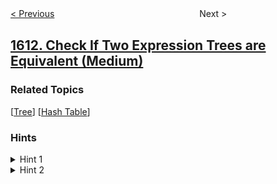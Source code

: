<!--|This file generated by command(leetcode description); DO NOT EDIT.    |-->
<!--+----------------------------------------------------------------------+-->
<!--|@author    openset <openset.wang@gmail.com>                           |-->
<!--|@link      https://github.com/openset                                 |-->
<!--|@home      https://github.com/openset/leetcode                        |-->
<!--+----------------------------------------------------------------------+-->

[< Previous](../minimum-one-bit-operations-to-make-integers-zero "Minimum One Bit Operations to Make Integers Zero")
　　　　　　　　　　　　　　　　
Next >

## [1612. Check If Two Expression Trees are Equivalent (Medium)](https://leetcode.com/problems/check-if-two-expression-trees-are-equivalent "")



### Related Topics
  [[Tree](../../tag/tree/README.md)]
  [[Hash Table](../../tag/hash-table/README.md)]

### Hints
<details>
<summary>Hint 1</summary>
Count for each variable how many times it appeared in the first tree.
</details>

<details>
<summary>Hint 2</summary>
Do the same for the second tree and check if the count is the same for both tree.
</details>

